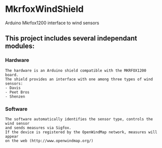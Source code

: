 # MkrfoxWindShield
Arduino Mkrfox1200 interface to wind sensors


## This project includes several independant modules:

### Hardware
    The hardware is an Arduino shield compatible with the MKRFOX1200 board.
    The shield provides an interface with one among three types of wind sensors:
    - Davis
    - Peet Bros
    - Shenzen


### Software 
    The software automatically identifies the sensor type, controls the wind sensor 
    and sends measures via Sigfox.
    If the device is registered by the OpenWindMap network, measures will appear 
    on the web (http://www.openwindmap.org/)


